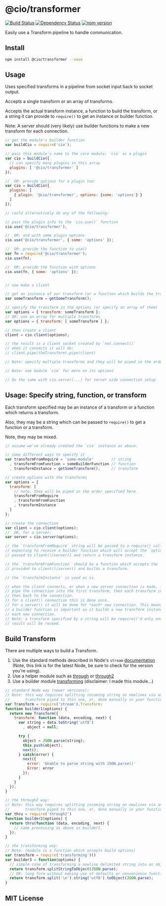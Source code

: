 # @cio/transformer
[![Build Status](https://travis-ci.org/elidoran/node-cio-transformer.svg?branch=master)](https://travis-ci.org/elidoran/node-cio-transformer)
[![Dependency Status](https://gemnasium.com/elidoran/node-cio-transformer.png)](https://gemnasium.com/elidoran/node-cio-transformer)
[![npm version](https://badge.fury.io/js/cio.svg)](http://badge.fury.io/js/cio)

Easily use a Transform pipeline to handle communication.

## Install

```sh
npm install @cio/transformer --save
```

## Usage

Uses specified transforms in a pipeline from socket input back to socket output.

Accepts a single transform or an array of transforms.

Accepts the actual transform instance, a function to build the transform, or a string it can provide to `require()` to get an instance or builder function.

Note: A server should (very likely) use builder functions to make a new transform for each connection.

```javascript
// get the module's builder function
var buildCio = require('cio');

// pass this module's name to the core module: `cio` as a plugin
var cio = buildCio({
  // can specify many plugins in this array
  plugins: [ '@cio/transformer' ]
});

//  OR: provide options for a plugin too:
var cio = buildCio({
  plugins: [
    { plugin: '@cio/transformer', options: {some: 'options'} }
  ]
});

// could alternatively do any of the following:

// pass the plugin info to the `cio.use()` function
cio.use('@cio/transformer');

//  OR: and with some plugin options
cio.use('@cio/transformer', { some: 'options' });

//  OR: provide the function to use()
var fn = require('@cio/transformer');
cio.use(fn);

//  OR: provide the function with options
cio.use(fn, { some: 'options' });


// now make a client

// get an instance of our transform (or a function which builds the transform)
var someTransform = getSomeTransform();

// specify the transform in the options (or specify an array of them)
var options = { transform: someTransform };
// OR: use an array for multiple transforms
var options = { transform: [ someTransform ] };

// then create a client
client = cio.client(options);

// the result is a client socket created by `net.connect()`
// when it connects it will do:
// client.pipe(theTransform).pipe(client)

// Note: specify multiple transforms and they will be piped in the order given.

// Note: see module `cio` for more on its options

// Do the same with cio.server(...) for server side connection setup
```

## Usage: Specify string, function, or transform

Each transform specified may be an instance of a transform or a function which returns a transform.

Also, they may be a string which can be passed to `require()` to get a function or a transform.

Note, they may be mixed.

```javascript
// assume we've already created the `cio` instance as above.

// some different ways to specify it
var transformFromRequire = 'some-module'        // string
  , transformFromFunction = someBuilderFunction // function
  , transformInstance = getSomeTransform();     // transform

// create options with the transforms
var options = {
  transform: [
    // note, they will be piped in the order specified here
    transformFromRequire
    , transformFromFunction
    , transformInstance
  ]
};

// create the connection
var client = cio.client(options);
//  OR, for a server:
var server = cio.server(options);

// the `transformFromRequire` string will be passed to a require() call
// expecting to receive a builder function which will accept the `options`
// passed to client()/server() and return a transform instance.

// the `transformFromFunction` should be a function which accepts the `options`
// provided to client()/server() and builds a transform.

// the `transformInstance` is used as is.

// when the client connects, or when a new server connection is made, it will
// pipe the connection into the first transform, then each transform in order,
// then back to the connection.
// for a client() connection this is done once.
// for a server() it will be done for *each* new connection. This means using
// a builder function is important so it builds a new transform instance for
// each new connection.
// Note: a transform specified by a string will be require()'d only once. its
// result will be reused.
```

## Build Transform

There are multiple ways to build a Transform.

1. Use the standard methods described in Node's `stream` [documentation](https://nodejs.org/docs/latest/api/stream.html#stream_api_for_stream_implementers) (Note, this link is for the latest Node, be sure to check for the version you're using).
2. Use a helper module such as [through](https://www.npmjs.com/package/through) or [through2](https://www.npmjs.com/package/through2)
3. Use a builder module [transforming](https://www.npmjs.com/package/transforming) (disclaimer: I made this module...)

```javascript
// standard Node way (newer versions):
// Note: this way requires splitting incoming string on newlines via another
//       transform piped to this one, or, done manually in your function.
var Transform = require('stream').Transform;
function builder1(options) {
  return new Transform({
    transform: function (data, encoding, next) {
      var string = data.toString('utf8')
        , object = null;

      try {
        object = JSON.parse(string);
        this.push(object);
        next();
      } catch(error) {
        next({
          error: 'Unable to parse string with JSON.parse()'
          Error: error
        });
      }
    }
  });
}

// the through2 way:
// Note: this way requires splitting incoming string on newlines via another
//       transform piped to this one, or, done manually in your function.
var thru = require('through2')
function builder2(options) {
  return thru(function (data, encoding, next) {
    // same processing as above in builder1.
  });
}

// the transforming way:
// Note: (module is a function which accepts build options)
var transform = require('transforming')()
var builder3 = function(options) {
  // simple case of transforming a newline delimited string into an object
  return transform.splitStringToObject(JSON.parse);
  // OR: long form without making use of defaults or convenience functions:
  return transform.split('\n').string('utf8').toObject(JSON.parse);
}
```

## MIT License
